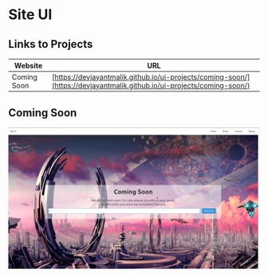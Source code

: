 # Site UI

## Links to Projects

| Website     | URL                                                                                                                    |
| ----------- | ---------------------------------------------------------------------------------------------------------------------- |
| Coming Soon | [https://devjayantmalik.github.io/ui-projects/coming-soon/](https://devjayantmalik.github.io/ui-projects/coming-soon/) |

## Coming Soon

![coming soon website ui](./screenshots/coming-soon.png)
